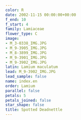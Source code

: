 ```yaml
---
color: R
date: 2002-11-15 00:00:00+00:00
f_end: 10
f_start: 4
family: Lamiaceae
flower_type: C
image:
- M_3-0338_IMG.JPG
- M_9-3905_IMG.JPG
- M_8-3899_IMG.JPG
- M_9-3901_IMG.JPG
- M_9-3902_IMG.JPG
latin: Lamium maculatum
lead: M_9-3902_IMG.JPG
lead_sample: false
name: index.en
order: Lamium
parallel: false
petals: 5
petals_joined: false
star_shape: false
title: Spotted Deadnettle
---
```

